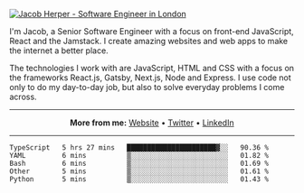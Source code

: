 [![Jacob Herper - Software Engineer in London](https://res.cloudinary.com/jacobherper/image/upload/v1595605963/github_banner.png)](https://herper.io/)

I'm Jacob, a Senior Software Engineer with a focus on front-end JavaScript, React and the Jamstack. I create amazing websites and web apps to make the internet a better place.

The technologies I work with are JavaScript, HTML and CSS with a focus on the frameworks React.js, Gatsby, Next.js, Node and Express. I use code not only to do my day-to-day job, but also to solve everyday problems I come across.

-----

<p align="center">
  <strong>More from me:</strong> 
  <a href="https://herper.io">Website</a> •
  <a href="https://twitter.com/intent/follow?screen_name=jakeherp&tw_p=followbutton">Twitter</a> •
  <a href="https://www.linkedin.com/in/jacobherper/">LinkedIn</a>
</p>

-----

<!--START_SECTION:waka-->
```text
TypeScript   5 hrs 27 mins   ██████████████████████▓░░   90.36 % 
YAML         6 mins          ▒░░░░░░░░░░░░░░░░░░░░░░░░   01.82 % 
Bash         6 mins          ▒░░░░░░░░░░░░░░░░░░░░░░░░   01.69 % 
Other        5 mins          ▒░░░░░░░░░░░░░░░░░░░░░░░░   01.61 % 
Python       5 mins          ▒░░░░░░░░░░░░░░░░░░░░░░░░   01.43 % 
```
<!--END_SECTION:waka-->
